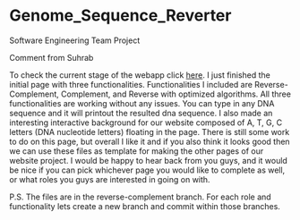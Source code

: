 # Genome_Sequence_Reverter
Software Engineering Team Project

Comment from Suhrab

To check the current stage of the webapp click [here](https://suhrabjan.github.io/Genome_Seq_Reverter/).
I just finished the initial page with three functionalities. Functionalities I included are Reverse-Complement, Complement, and Reverse with optimized algorithms. All three functionalities are working without any issues. You can type in any DNA sequence and it will printout the resulted dna sequence. I also made an interesting interactive background for our website composed of A, T, G, C letters (DNA nucleotide letters) floating in the page. There is still some work to do on this page, but overall I like it and if you also think it looks good then we can use these files as template for making the other pages of our website project. I would be happy to hear back from you guys, and it would be nice if you can pick whichever page you would like to complete as well, or what roles you guys are interested in going on with.

P.S. The files are in the reverse-complement branch. For each role and functionality lets create a new branch and commit within those branches.
